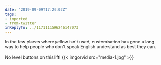 ```yaml
---
date: "2019-09-09T17:24:02Z"
tags:
- imported
- from-twitter
inReplyTo: ../1171111596246147073
---
```

In the few places where yellow isn't used, customisation has gone a long way to help people who don't speak English understand as best they can.\
\
No level buttons on this lift\! {{< imgorvid src="media-1.jpg" >}}
